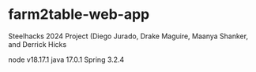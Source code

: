 # farm2table-web-app
Steelhacks 2024 Project (Diego Jurado, Drake Maguire, Maanya Shanker, and Derrick Hicks

node v18.17.1
java 17.0.1
Spring 3.2.4

